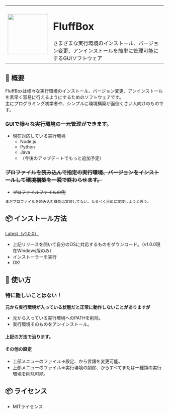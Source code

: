 <table>
  <tr>
    <td>
      <img src="https://github.com/user-attachments/assets/aa1b8801-b5e9-418a-bd7c-57336bb9dca1" width="128">
    </td>
    <td>
      <h1>
        FluffBox
      </h1>
      さまざまな実行環境のインストール、バージョン変更、アンインストールを簡単に管理可能にするGUIソフトウェア
    </td>
  </tr>
</table>

## 🌟 概要

FluffBoxは様々な実行環境のインストール、バージョン変更、アンインストールを素早く容易に行えるようにするためのソフトウェアです。<br>
主にプログラミング初学者や、シンプルに環境構築が面倒くさい人向けのものです。

### GUIで様々な実行環境の一元管理ができます。
- 現在対応している実行環境
  - Node.js
  - Python
  - Java
  - （今後のアップデートでもっと追加予定）

### ~~プロファイルを読み込んで指定の実行環境、バージョンをインストールして環境構築を一瞬で終わらせます。~~
- ~~プロファイルファイルの例~~
```markdown
まだプロファイルを読み込む機能は実装してない。なるべく早めに実装しようと思う。
```

## 📦 インストール方法

[Latest（v1.0.0）](https://github.com/yh2237/FluffBox/releases/tag/v1.0.0)<br>
- 上記リリースを開いて自分のOSに対応するものをダウンロード。（v1.0.0現在Windows版のみ）
- インストーラーを実行
- OK!

## 🚀 使い方

### __特に難しいことはない！__

__元から実行環境が入っている状態だと正常に動作しないことがありますが__<br>
- 元から入っている実行環境へのPATHを削除。
- 実行環境そのものをアンインストール。<br>

#### __上記の方法で治ります。__

#### __その他の設定__
- 上部メニューのファイル⇒設定、から言語を変更可能。
- 上部メニューのファイル⇒実行環境の削除、からすべてまたは一種類の実行環境を削除可能。

## 📦 ライセンス
- MITライセンス
